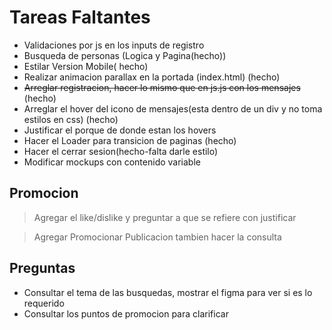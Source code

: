 # Tareas Faltantes

- Validaciones por js en los inputs de registro
- Busqueda de personas (Logica y Pagina(hecho)) 
- Estilar Version Mobile( hecho)
- Realizar animacion parallax en la portada (index.html) (hecho)
- ~~Arreglar registracion, hacer lo mismo que en js.js con los mensajes~~ (hecho)
- Arreglar el hover del icono de mensajes(esta dentro de un div y no toma estilos en css) (hecho)
- Justificar el porque de donde estan los hovers
- Hacer el Loader para transicion de paginas (hecho)
- Hacer el cerrar sesion(hecho-falta darle estilo)
- Modificar mockups con contenido variable

## Promocion
> Agregar el like/dislike y preguntar a que se refiere con justificar

> Agregar Promocionar Publicacion tambien hacer la consulta

## Preguntas
- Consultar el tema de las busquedas, mostrar el figma para ver si es lo requerido
- Consultar los puntos de promocion para clarificar
